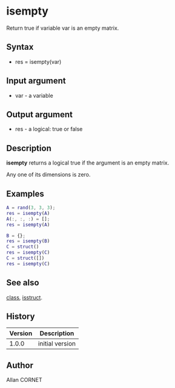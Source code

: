 # isempty

Return true if variable var is an empty matrix.

## Syntax

- res = isempty(var)

## Input argument

- var - a variable

## Output argument

- res - a logical: true or false

## Description

  <p><b>isempty</b> returns a logical true if the argument is an empty matrix.</p>
  <p>Any one of its dimensions is zero.</p>

## Examples

```matlab
A = rand(3, 3, 3);
res = isempty(A)
A(:, :, :) = [];
res = isempty(A)
```

```matlab
B = {};
res = isempty(B)
C = struct()
res = isempty(C)
C = struct([])
res = isempty(C)
```

## See also

[class](class.md), [isstruct](isstruct.html).

## History

| Version | Description     |
| ------- | --------------- |
| 1.0.0   | initial version |

## Author

Allan CORNET
